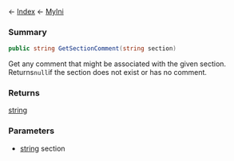 ← [Index](Api-Index) ← [MyIni](VRage.Game.ModAPI.Ingame.Utilities.MyIni)

### Summary

```csharp
public string GetSectionComment(string section)
```

Get any comment that might be associated with the given section. Returns`null`if the section does not exist or has no comment.

### Returns

[string](https://docs.microsoft.com/en-us/dotnet/api/system.string?view=netframework-4.6)



### Parameters

* [string](https://docs.microsoft.com/en-us/dotnet/api/system.string?view=netframework-4.6) section
